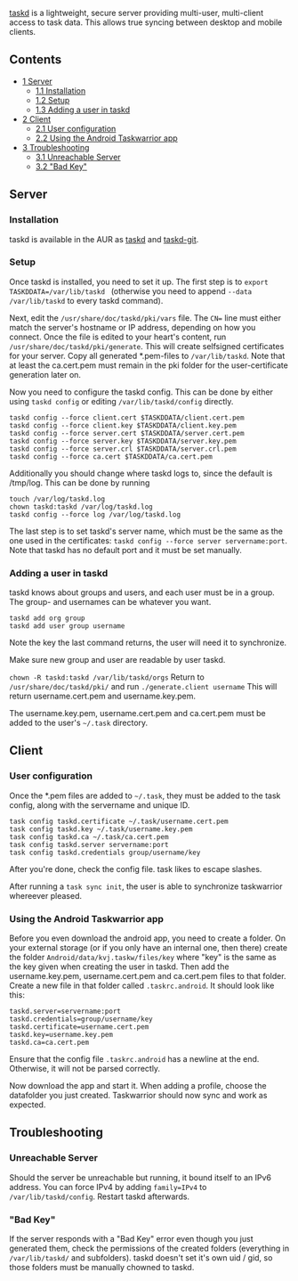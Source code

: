 [taskd](https://tasktools.org/projects/taskd.html) is a lightweight, secure server providing multi-user, multi-client access to task data. This allows true syncing between desktop and mobile clients.

## Contents

*   [1 Server](#Server)
    *   [1.1 Installation](#Installation)
    *   [1.2 Setup](#Setup)
    *   [1.3 Adding a user in taskd](#Adding_a_user_in_taskd)
*   [2 Client](#Client)
    *   [2.1 User configuration](#User_configuration)
    *   [2.2 Using the Android Taskwarrior app](#Using_the_Android_Taskwarrior_app)
*   [3 Troubleshooting](#Troubleshooting)
    *   [3.1 Unreachable Server](#Unreachable_Server)
    *   [3.2 "Bad Key"](#.22Bad_Key.22)

## Server

### Installation

taskd is available in the AUR as [taskd](https://aur.archlinux.org/packages/taskd/) and [taskd-git](https://aur.archlinux.org/packages/taskd-git/).

### Setup

Once taskd is installed, you need to set it up. The first step is to `export TASKDDATA=/var/lib/taskd ` (otherwise you need to append `--data /var/lib/taskd` to every taskd command).

Next, edit the `/usr/share/doc/taskd/pki/vars` file. The `CN=` line must either match the server's hostname or IP address, depending on how you connect. Once the file is edited to your heart's content, run `/usr/share/doc/taskd/pki/generate`. This will create selfsigned certificates for your server. Copy all generated *.pem-files to `/var/lib/taskd`. Note that at least the ca.cert.pem must remain in the pki folder for the user-certificate generation later on.

Now you need to configure the taskd config. This can be done by either using `taskd config` or editing `/var/lib/taskd/config` directly.

```
taskd config --force client.cert $TASKDDATA/client.cert.pem
taskd config --force client.key $TASKDDATA/client.key.pem
taskd config --force server.cert $TASKDDATA/server.cert.pem
taskd config --force server.key $TASKDDATA/server.key.pem
taskd config --force server.crl $TASKDDATA/server.crl.pem
taskd config --force ca.cert $TASKDDATA/ca.cert.pem
```

Additionally you should change where taskd logs to, since the default is /tmp/log. This can be done by running

```
touch /var/log/taskd.log
chown taskd:taskd /var/log/taskd.log
taskd config --force log /var/log/taskd.log
```

The last step is to set taskd's server name, which must be the same as the one used in the certificates: `taskd config --force server servername:port`. Note that taskd has no default port and it must be set manually.

### Adding a user in taskd

taskd knows about groups and users, and each user must be in a group. The group- and usernames can be whatever you want.

```
taskd add org group
taskd add user group username
```

Note the key the last command returns, the user will need it to synchronize.

Make sure new group and user are readable by user taskd.

 `chown -R taskd:taskd /var/lib/taskd/orgs` Return to `/usr/share/doc/taskd/pki/` and run `./generate.client username` This will return username.cert.pem and username.key.pem.

The username.key.pem, username.cert.pem and ca.cert.pem must be added to the user's `~/.task` directory.

## Client

### User configuration

Once the *.pem files are added to `~/.task`, they must be added to the task config, along with the servername and unique ID.

```
task config taskd.certificate ~/.task/username.cert.pem
task config taskd.key ~/.task/username.key.pem
task config taskd.ca ~/.task/ca.cert.pem
task config taskd.server servername:port
task config taskd.credentials group/username/key
```

After you're done, check the config file. task likes to escape slashes.

After running a `task sync init`, the user is able to synchronize taskwarrior whereever pleased.

### Using the Android Taskwarrior app

Before you even download the android app, you need to create a folder. On your external storage (or if you only have an internal one, then there) create the folder `Android/data/kvj.taskw/files/key` where "key" is the same as the key given when creating the user in taskd. Then add the username.key.pem, username.cert.pem and ca.cert.pem files to that folder. Create a new file in that folder called `.taskrc.android`. It should look like this:

```
taskd.server=servername:port
taskd.credentials=group/username/key
taskd.certificate=username.cert.pem
taskd.key=username.key.pem
taskd.ca=ca.cert.pem
```

Ensure that the config file `.taskrc.android` has a newline at the end. Otherwise, it will not be parsed correctly.

Now download the app and start it. When adding a profile, choose the datafolder you just created. Taskwarrior should now sync and work as expected.

## Troubleshooting

### Unreachable Server

Should the server be unreachable but running, it bound itself to an IPv6 address. You can force IPv4 by adding `family=IPv4` to `/var/lib/taskd/config`. Restart taskd afterwards.

### "Bad Key"

If the server responds with a "Bad Key" error even though you just generated them, check the permissions of the created folders (everything in `/var/lib/taskd/` and subfolders). taskd doesn't set it's own uid / gid, so those folders must be manually chowned to taskd.